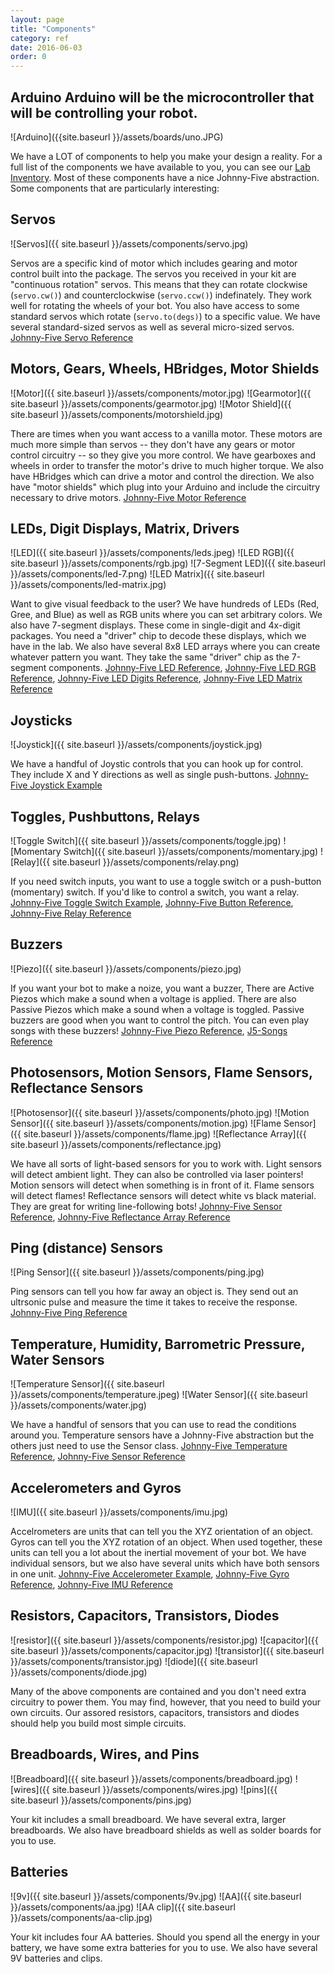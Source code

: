 ```yaml
---
layout: page
title: "Components"
category: ref
date: 2016-06-03
order: 0
---
```


## Arduino Arduino will be the microcontroller that will be controlling your robot.
![Arduino]({{site.baseurl }}/assets/boards/uno.JPG)

We have a LOT of components to help you make your design a reality.  For a full list of the components we have available to you, you can see our [Lab Inventory](https://github.com/CareEvolution/nodebots-unleashed-codemash-docs/blob/master/inventory.md).  Most of these components have a nice Johnny-Five abstraction.  Some components that are particularly interesting:

## Servos
![Servos]({{ site.baseurl }}/assets/components/servo.jpg)

Servos are a specific kind of motor which includes gearing and motor control built into the package. The servos you received in your kit are "continuous rotation" servos.  This means that they can rotate clockwise (`servo.cw()`) and counterclockwise (`servo.ccw()`) indefinately.  They work well for rotating the wheels of your bot.  You also have access to some standard servos which rotate (`servo.to(degs)`) to a specific value.  We have several standard-sized servos as well as several micro-sized servos.  [Johnny-Five Servo Reference](https://github.com/rwaldron/johnny-five/wiki/Servo)

## Motors, Gears, Wheels, HBridges, Motor Shields
![Motor]({{ site.baseurl }}/assets/components/motor.jpg)
![Gearmotor]({{ site.baseurl }}/assets/components/gearmotor.jpg)
![Motor Shield]({{ site.baseurl }}/assets/components/motorshield.jpg)

There are times when you want access to a vanilla motor.  These motors are much more simple than servos -- they don't have any gears or motor control circuitry -- so they give you more control.  We have gearboxes and wheels in order to transfer the motor's drive to much higher torque.  We also have HBridges which can drive a motor and control the direction.  We also have "motor shields" which plug into your Arduino and include the circuitry necessary to drive motors. [Johnny-Five Motor Reference](https://github.com/rwaldron/johnny-five/wiki/Motor)

## LEDs, Digit Displays, Matrix, Drivers
![LED]({{ site.baseurl }}/assets/components/leds.jpeg)
![LED RGB]({{ site.baseurl }}/assets/components/rgb.jpg)
![7-Segment LED]({{ site.baseurl }}/assets/components/led-7.png)
![LED Matrix]({{ site.baseurl }}/assets/components/led-matrix.jpg)

Want to give visual feedback to the user?  We have hundreds of LEDs (Red, Gree, and Blue) as well as RGB units where you can set arbitrary colors.  We also have 7-segment displays.  These come in single-digit and 4x-digit packages.  You need a "driver" chip to decode these displays, which we have in the lab.  We also have several 8x8 LED arrays where you can create whatever pattern you want.  They take the same "driver" chip as the 7-segment components. [Johnny-Five LED Reference](https://github.com/rwaldron/johnny-five/wiki/Led), [Johnny-Five LED RGB Reference](https://github.com/rwaldron/johnny-five/wiki/Led-RGB), [Johnny-Five LED Digits Reference](https://github.com/rwaldron/johnny-five/wiki/Led.Digits), [Johnny-Five LED Matrix Reference](https://github.com/rwaldron/johnny-five/wiki/Led.Matrix)

## Joysticks
![Joystick]({{ site.baseurl }}/assets/components/joystick.jpg)

We have a handful of Joystic controls that you can hook up for control.  They include X and Y directions as well as single push-buttons.  [Johnny-Five Joystick Example](https://github.com/rwaldron/johnny-five/blob/master/eg/joystick.js)

## Toggles, Pushbuttons, Relays
![Toggle Switch]({{ site.baseurl }}/assets/components/toggle.jpg)
![Momentary Switch]({{ site.baseurl }}/assets/components/momentary.jpg)
![Relay]({{ site.baseurl }}/assets/components/relay.png)

If you need switch inputs, you want to use a toggle switch or a push-button (momentary) switch.  If you'd like to control a switch, you want a relay.  [Johnny-Five Toggle Switch Example](https://github.com/rwaldron/johnny-five/blob/master/eg/toggle-switch.js), [Johnny-Five Button Reference](https://github.com/rwaldron/johnny-five/wiki/Button), [Johnny-Five Relay Reference](https://github.com/rwaldron/johnny-five/wiki/Relay)

## Buzzers
![Piezo]({{ site.baseurl }}/assets/components/piezo.jpg)

If you want your bot to make a noize, you want a buzzer,  There are Active Piezos which make a sound when a voltage is applied.  There are also Passive Piezos which make a sound when a voltage is toggled.  Passive buzzers are good when you want to control the pitch.  You can even play songs with these buzzers! [Johnny-Five Piezo Reference](https://github.com/rwaldron/johnny-five/wiki/Piezo), [J5-Songs Reference](https://www.npmjs.com/package/j5-songs)

## Photosensors, Motion Sensors, Flame Sensors, Reflectance Sensors
![Photosensor]({{ site.baseurl }}/assets/components/photo.jpg)
![Motion Sensor]({{ site.baseurl }}/assets/components/motion.jpg)
![Flame Sensor]({{ site.baseurl }}/assets/components/flame.jpg)
![Reflectance Array]({{ site.baseurl }}/assets/components/reflectance.jpg)

We have all sorts of light-based sensors for you to work with.  Light sensors will detect ambient light.  They can also be controlled via laser pointers!  Motion sensors will detect when something is in front of it.  Flame sensors will detect flames!  Reflectance sensors will detect white vs black material.  They are great for writing line-following bots! [Johnny-Five Sensor Reference](https://github.com/rwaldron/johnny-five/wiki/Sensor), [Johnny-Five Reflectance Array Reference](https://github.com/rwaldron/johnny-five/wiki/IR.Reflect.Array)

## Ping (distance) Sensors
![Ping Sensor]({{ site.baseurl }}/assets/components/ping.jpg)

Ping sensors can tell you how far away an object is.  They send out an ultrsonic pulse and measure the time it takes to receive the response.  [Johnny-Five Ping Reference](https://github.com/rwaldron/johnny-five/wiki/Ping)

## Temperature, Humidity, Barrometric Pressure, Water Sensors
![Temperature Sensor]({{ site.baseurl }}/assets/components/temperature.jpeg)
![Water Sensor]({{ site.baseurl }}/assets/components/water.jpg)

We have a handful of sensors that you can use to read the conditions around you.  Temperature sensors have a Johnny-Five abstraction but the others just need to use the Sensor class. [Johnny-Five Temperature Reference](https://github.com/rwaldron/johnny-five/wiki/Sensor), [Johnny-Five Sensor Reference](https://github.com/rwaldron/johnny-five/wiki/Sensor)

## Accelerometers and Gyros
![IMU]({{ site.baseurl }}/assets/components/imu.jpg)

Accelrometers are units that can tell you the XYZ orientation of an object.  Gyros can tell you the XYZ rotation of an object.  When used together, these units can tell you a lot about the inertial movement of your bot.  We have individual sensors, but we also have several units which have both sensors in one unit. [Johnny-Five Accelerometer Example](https://github.com/rwaldron/johnny-five/blob/master/docs/accelerometer.md), [Johnny-Five Gyro Reference](https://github.com/rwaldron/johnny-five/wiki/Gyro), [Johnny-Five IMU Reference](https://github.com/rwaldron/johnny-five/wiki/Gyro)

## Resistors, Capacitors, Transistors, Diodes
![resistor]({{ site.baseurl }}/assets/components/resistor.jpg)
![capacitor]({{ site.baseurl }}/assets/components/capacitor.jpg)
![transistor]({{ site.baseurl }}/assets/components/transistor.jpg)
![diode]({{ site.baseurl }}/assets/components/diode.jpg)

Many of the above components are contained and you don't need extra circuitry to power them.  You may find, however, that you need to build your own circuits.  Our assored resistors, capacitors, transistors and diodes should help you build most simple circuits.

## Breadboards, Wires, and Pins
![Breadboard]({{ site.baseurl }}/assets/components/breadboard.jpg)
![wires]({{ site.baseurl }}/assets/components/wires.jpg)
![pins]({{ site.baseurl }}/assets/components/pins.jpg)

Your kit includes a small breadboard.  We have several extra, larger breadboards.  We also have breadboard shields as well as solder boards for you to use.

## Batteries
![9v]({{ site.baseurl }}/assets/components/9v.jpg)
![AA]({{ site.baseurl }}/assets/components/aa.jpg)
![AA clip]({{ site.baseurl }}/assets/components/aa-clip.jpg)

Your kit includes four AA batteries.  Should you spend all the energy in your battery, we have some extra batteries for you to use.  We also have several 9V batteries and clips.


